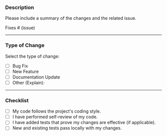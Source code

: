 ### Description

Please include a summary of the changes and the related issue. 

Fixes # (issue)

---

### Type of Change
Select the type of change:
- [ ] Bug Fix
- [ ] New Feature
- [ ] Documentation Update
- [ ] Other (Explain):

---

### Checklist
- [ ] My code follows the project's coding style.
- [ ] I have performed self-review of my code.
- [ ] I have added tests that prove my changes are effective (if applicable).
- [ ] New and existing tests pass locally with my changes.